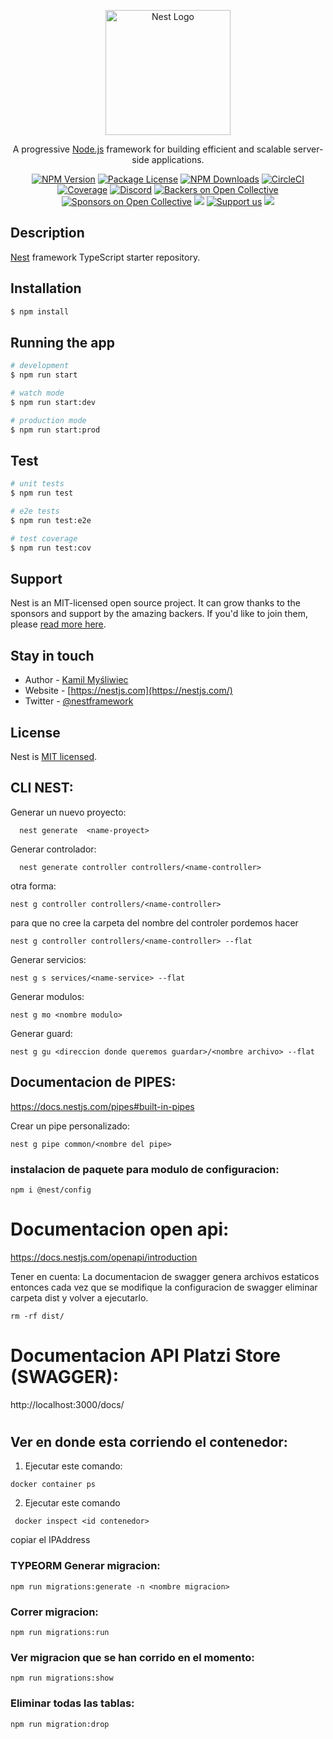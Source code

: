 <p align="center">
  <a href="http://nestjs.com/" target="blank"><img src="https://nestjs.com/img/logo-small.svg" width="200" alt="Nest Logo" /></a>
</p>

[circleci-image]: https://img.shields.io/circleci/build/github/nestjs/nest/master?token=abc123def456
[circleci-url]: https://circleci.com/gh/nestjs/nest

  <p align="center">A progressive <a href="http://nodejs.org" target="_blank">Node.js</a> framework for building efficient and scalable server-side applications.</p>
    <p align="center">
<a href="https://www.npmjs.com/~nestjscore" target="_blank"><img src="https://img.shields.io/npm/v/@nestjs/core.svg" alt="NPM Version" /></a>
<a href="https://www.npmjs.com/~nestjscore" target="_blank"><img src="https://img.shields.io/npm/l/@nestjs/core.svg" alt="Package License" /></a>
<a href="https://www.npmjs.com/~nestjscore" target="_blank"><img src="https://img.shields.io/npm/dm/@nestjs/common.svg" alt="NPM Downloads" /></a>
<a href="https://circleci.com/gh/nestjs/nest" target="_blank"><img src="https://img.shields.io/circleci/build/github/nestjs/nest/master" alt="CircleCI" /></a>
<a href="https://coveralls.io/github/nestjs/nest?branch=master" target="_blank"><img src="https://coveralls.io/repos/github/nestjs/nest/badge.svg?branch=master#9" alt="Coverage" /></a>
<a href="https://discord.gg/G7Qnnhy" target="_blank"><img src="https://img.shields.io/badge/discord-online-brightgreen.svg" alt="Discord"/></a>
<a href="https://opencollective.com/nest#backer" target="_blank"><img src="https://opencollective.com/nest/backers/badge.svg" alt="Backers on Open Collective" /></a>
<a href="https://opencollective.com/nest#sponsor" target="_blank"><img src="https://opencollective.com/nest/sponsors/badge.svg" alt="Sponsors on Open Collective" /></a>
  <a href="https://paypal.me/kamilmysliwiec" target="_blank"><img src="https://img.shields.io/badge/Donate-PayPal-ff3f59.svg"/></a>
    <a href="https://opencollective.com/nest#sponsor"  target="_blank"><img src="https://img.shields.io/badge/Support%20us-Open%20Collective-41B883.svg" alt="Support us"></a>
  <a href="https://twitter.com/nestframework" target="_blank"><img src="https://img.shields.io/twitter/follow/nestframework.svg?style=social&label=Follow"></a>
</p>
  <!--[![Backers on Open Collective](https://opencollective.com/nest/backers/badge.svg)](https://opencollective.com/nest#backer)
  [![Sponsors on Open Collective](https://opencollective.com/nest/sponsors/badge.svg)](https://opencollective.com/nest#sponsor)-->

## Description

[Nest](https://github.com/nestjs/nest) framework TypeScript starter repository.

## Installation

```bash
$ npm install
```

## Running the app

```bash
# development
$ npm run start

# watch mode
$ npm run start:dev

# production mode
$ npm run start:prod
```

## Test

```bash
# unit tests
$ npm run test

# e2e tests
$ npm run test:e2e

# test coverage
$ npm run test:cov
```

## Support

Nest is an MIT-licensed open source project. It can grow thanks to the sponsors and support by the amazing backers. If you'd like to join them, please [read more here](https://docs.nestjs.com/support).

## Stay in touch

- Author - [Kamil Myśliwiec](https://kamilmysliwiec.com)
- Website - [https://nestjs.com](https://nestjs.com/)
- Twitter - [@nestframework](https://twitter.com/nestframework)

## License

Nest is [MIT licensed](LICENSE).

## CLI NEST:

Generar un nuevo proyecto:

```
  nest generate  <name-proyect>

```

Generar controlador:

```
  nest generate controller controllers/<name-controller>
```

otra forma:

```
nest g controller controllers/<name-controller>
```

para que no cree la carpeta del nombre del controler pordemos hacer

```
nest g controller controllers/<name-controller> --flat
```

Generar servicios:

```
nest g s services/<name-service> --flat

```

Generar modulos:

```
nest g mo <nombre modulo>
```

Generar guard:

```
nest g gu <direccion donde queremos guardar>/<nombre archivo> --flat
```

## Documentacion de PIPES:

https://docs.nestjs.com/pipes#built-in-pipes

Crear un pipe personalizado:

```
nest g pipe common/<nombre del pipe>
```

### instalacion de paquete para modulo de configuracion:

```
npm i @nest/config
```

# Documentacion open api:

https://docs.nestjs.com/openapi/introduction

Tener en cuenta:
La documentacion de swagger genera archivos estaticos entonces cada vez que se modifique la configuracion de swagger eliminar carpeta dist y volver a ejecutarlo.

```
rm -rf dist/
```

# Documentacion API Platzi Store (SWAGGER):

http://localhost:3000/docs/

#

## Ver en donde esta corriendo el contenedor:

1. Ejecutar este comando:

```
docker container ps

```

2. Ejecutar este comando

```
 docker inspect <id contenedor>
```

copiar el IPAddress

### TYPEORM Generar migracion:

```
npm run migrations:generate -n <nombre migracion>
```

### Correr migracion:

```
npm run migrations:run
```

### Ver migracion que se han corrido en el momento:

```
npm run migrations:show
```

### Eliminar todas las tablas:

```
npm run migration:drop
```
